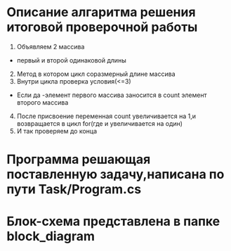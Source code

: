 # Описание aлгаритма решения итоговой проверочной работы
1. Объявляем 2 массива
* первый и второй одинаковой длины
2. Метод в котором цикл соразмерный длине массива
3. Внутри цикла проверка условия(<=3)
* Если да -элемент первого массива заносится в count элемент второго массива
4. После присвоение переменная count увеличивается на 1,и возвращается в цикл for(где и увеличивается на один)
5. И так проверяем до конца




# Программа решающая поставленную задачу,написана по пути Task/Program.cs


# Блок-схема представлена в папке block_diagram